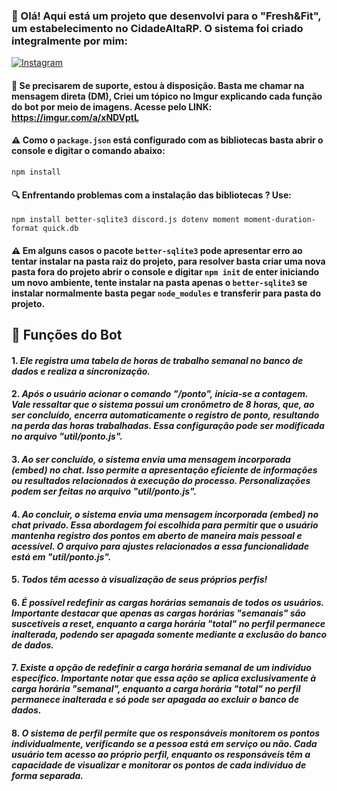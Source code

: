 
### 💜 Olá! Aqui está um projeto que desenvolvi para o "Fresh&Fit", um estabelecimento no CidadeAltaRP. O sistema foi criado integralmente por mim:

[![Instagram](https://img.shields.io/badge/Instagram-E4405F?style=for-the-badge&logo=instagram&logoColor=white)](https://www.instagram.com/_gui1/)

#### 📌 Se precisarem de suporte, estou à disposição. Basta me chamar na mensagem direta (DM), Criei um tópico no Imgur explicando cada função do bot por meio de imagens. Acesse pelo LINK: https://imgur.com/a/xNDVptL

#### ⚠️ Como o ```package.json``` está configurado com as bibliotecas basta abrir o console e digitar o comando abaixo:
```npm install```

#### 🔍 Enfrentando problemas com a instalação das bibliotecas ? Use:

```npm install better-sqlite3 discord.js dotenv moment moment-duration-format quick.db```

#### ⚠️ Em alguns casos o pacote ```better-sqlite3``` pode apresentar erro ao tentar instalar na pasta raiz do projeto, para resolver basta criar uma nova pasta fora do projeto abrir o console e digitar ```npm init``` de enter iniciando um novo ambiente, tente instalar na pasta apenas o ```better-sqlite3``` se instalar normalmente basta pegar ```node_modules``` e transferir para pasta do projeto.

## 📜 Funções do Bot

 #### **1.** *Ele registra uma tabela de horas de trabalho semanal no banco de dados e realiza a sincronização.*

#### **2.** *Após o usuário acionar o comando "/ponto", inicia-se a contagem. Vale ressaltar que o sistema possui um cronômetro de 8 horas, que, ao ser concluído, encerra automaticamente o registro de ponto, resultando na perda das horas trabalhadas. Essa configuração pode ser modificada no arquivo "util/ponto.js".*

#### **3.** *Ao ser concluído, o sistema envia uma mensagem incorporada (embed) no chat. Isso permite a apresentação eficiente de informações ou resultados relacionados à execução do processo. Personalizações podem ser feitas no arquivo "util/ponto.js".*

#### **4.** *Ao concluir, o sistema envia uma mensagem incorporada (embed) no chat privado. Essa abordagem foi escolhida para permitir que o usuário mantenha registro dos pontos em aberto de maneira mais pessoal e acessível. O arquivo para ajustes relacionados a essa funcionalidade está em "util/ponto.js".*

#### **5.** *Todos têm acesso à visualização de seus próprios perfis!*

#### **6.** *É possível redefinir as cargas horárias semanais de todos os usuários. Importante destacar que apenas as cargas horárias "semanais" são suscetíveis a reset, enquanto a carga horária "total" no perfil permanece inalterada, podendo ser apagada somente mediante a exclusão do banco de dados.*

#### **7.** *Existe a opção de redefinir a carga horária semanal de um indivíduo específico. Importante notar que essa ação se aplica exclusivamente à carga horária "semanal", enquanto a carga horária "total" no perfil permanece inalterada e só pode ser apagada ao excluir o banco de dados.*

#### **8.** *O sistema de perfil permite que os responsáveis monitorem os pontos individualmente, verificando se a pessoa está em serviço ou não. Cada usuário tem acesso ao próprio perfil, enquanto os responsáveis têm a capacidade de visualizar e monitorar os pontos de cada indivíduo de forma separada.*
